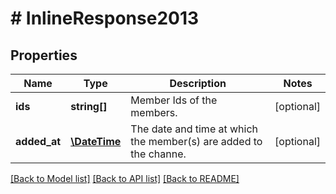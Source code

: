 # # InlineResponse2013

## Properties

Name | Type | Description | Notes
------------ | ------------- | ------------- | -------------
**ids** | **string[]** | Member Ids of the members. | [optional] 
**added_at** | [**\DateTime**](\DateTime.md) | The date and time at which the member(s) are added to the channe. | [optional] 

[[Back to Model list]](../../README.md#documentation-for-models) [[Back to API list]](../../README.md#documentation-for-api-endpoints) [[Back to README]](../../README.md)


